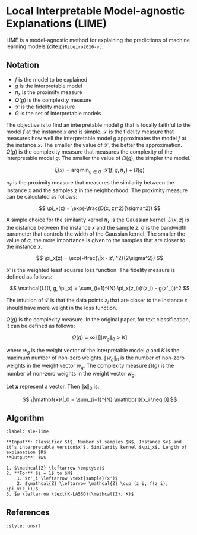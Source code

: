 # Local Interpretable Model-agnostic Explanations (LIME)

LIME is a model-agnostic method for explaining the predictions of machine learning models {cite:p}`Ribeiro2016-vc`.

## Notation
* $f$ is the model to be explained
* $g$ is the interpretable model
* $\pi_x$ is the proximity measure
* $\Omega(g)$ is the complexity measure
* $\mathcal{L}$ is the fidelity measure
* $G$ is the set of interpretable models

The objective is to find an interpretable model $g$ that is locally faithful to the model $f$ at the instance $x$ and is simple. $\mathcal{L}$ is the fidelity measure that measures how well the interpretable model $g$ approximates the model $f$ at the instance $x$. The smaller the value of $\mathcal{L}$, the better the approximation. $\Omega(g)$ is the complexity measure that measures the complexity of the interpretable model $g$. The smaller the value of $\Omega(g)$, the simpler the model.

$$
\xi(x) = \arg\min_{g \in G}\;\;\mathcal{L}(f, g, \pi_x) + \Omega(g)
$$

$\pi_x$ is the proximity measure that measures the similarity between the instance $x$ and the samples $z$ in the neighborhood. The proximity measure can be calculated as follows:

$$
\pi_x(z) = \exp(-\frac{D(x, z)^2}{\sigma^2})
$$

A simple choice for the similarity kernel $\pi_x$ is the Gaussian kernel. $D(x, z)$ is the distance between the instance $x$ and the sample $z$. $\sigma$ is the bandwidth parameter that controls the width of the Gaussian kernel. The smaller the value of $\sigma$, the more importance is given to the samples that are closer to the instance $x$.

$$
\pi_x(z) = \exp(-\frac{\|x - z\|^2}{2\sigma^2})
$$

$\mathcal{L}$ is the weighted least squares loss function. The fidelity measure is defined as follows:

$$
\mathcal{L}(f, g, \pi_x) = \sum_{i=1}^{N} \pi_x(z_i)(f(z_i) - g(z'_i))^2
$$

The intuition of $\mathcal{L}$ is that the data points $z_i$ that are closer to the instance $x$ should have more weight in the loss function.

$\Omega(g)$ is the complexity measure. In the original paper, for text classification, it can be defined as follows:

$$
\Omega(g) = \infty \mathbb{1} [ \|w_g\|_0 > K ]
$$

where $w_g$ is the weight vector of the interpretable model $g$ and $K$ is the maximum number of non-zero weights. $\|w_g\|_0$ is the number of non-zero weights in the weight vector $w_g$. The complexity measure $\Omega(g)$ is the number of non-zero weights in the weight vector $w_g$.

Let $\mathbf{x}$ represent a vector. Then $\|\mathbf{x}\|_0$ is:

$$
\|\mathbf{x}\|_0 = \sum_{i=1}^{N} \mathbb{1}[x_i \neq 0]
$$

## Algorithm

```{prf:algorithm} Sparse Linear Explanations using LIME
:label: sle-lime

**Input**: Classifier $f$, Number of samples $N$, Instance $x$ and it's interpretable version$x'$, Similarity kernel $\pi_x$, Length of explanation $K$   
**Output**: $w$

1. $\mathcal{Z} \leftarrow \emptyset$
2. **For** $i = 1$ to $N$
    1. $z'_i \leftarrow \text{sample}(x')$
    2. $\mathcal{Z} \leftarrow \mathcal{Z} \cup (z_i, f(z_i), \pi_x(z_i))$
3. $w \leftarrow \text{K-LASSO}(\mathcal{Z}, K)$ 
```

## References
```{bibliography}
:style: unsrt
```
